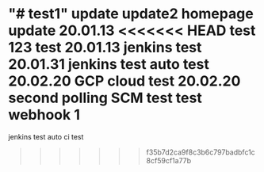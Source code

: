"# test1"
update
update2
homepage update 20.01.13
<<<<<<< HEAD
test 123
test 20.01.13 jenkins
test 20.01.31 jenkins
test auto
test 20.02.20 GCP cloud
test 20.02.20 second polling SCM test
test webhook 1
=======
jenkins test
auto ci test
>>>>>>> f35b7d2ca9f8c3b6c797badbfc1c8cf59cf1a77b
